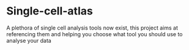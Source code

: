 # Single-cell-atlas
A plethora of single cell analysis tools now exist, this project aims at referencing them and helping you choose what tool you should use to analyse your data
